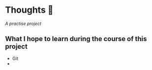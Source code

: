 # Thoughts 💭 
_A practise project_

## What I hope to learn during the course of this project
- Git
- 


# 
